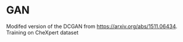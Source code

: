# GAN
Modifed version of the DCGAN from https://arxiv.org/abs/1511.06434.
Training on CheXpert dataset 
